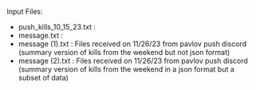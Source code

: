 Input Files:
 - push_kills_10_15_23.txt : 
 - message.txt : 
 - message (1).txt : Files received on 11/26/23 from pavlov push discord (summary version of kills from the weekend but not json format)
 - message (2).txt : Files received on 11/26/23 from pavlov push discord (summary version of kills from the weekend in a json format but a subset of data)